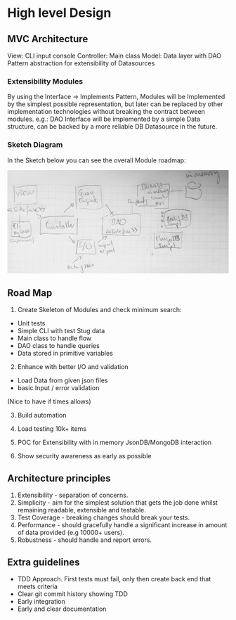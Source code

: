 # High level Design

## MVC Architecture

View: CLI input console
Controller: Main class
Model: Data layer with DAO Pattern abstraction for extensibility of Datasources

### Extensibility Modules

By using the Interface -> Implements Pattern, Modules will be Implemented by the simplest possible representation, but later can be replaced by other implementation technologies without breaking the contract between modules. e.g.:
DAO Interface will be implemented by a simple Data structure, can be backed by a more reliable DB Datasource in the future.

### Sketch Diagram

In the Sketch below you can see the overall Module roadmap:

![Alt Module diagram](arch-sketch.png?raw=true "Module diagram")

## Road Map

1. Create Skeleton of Modules and check minimum search:
- Unit tests
- Simple CLI with test Stug data
- Main class to handle flow
- DAO class to handle queries
- Data stored in primitive variables 

2. Enhance with better I/O and validation
- Load Data from given json files
- basic Input / error validation

(Nice to have if times allows)

3. Build automation

4. Load testing 10k+ items

5. POC for Extensibility with in memory JsonDB/MongoDB interaction

6. Show security awareness as early as possible


## Architecture principles

1. Extensibility - separation of concerns.
2. Simplicity - aim for the simplest solution that gets the job done whilst remaining readable, extensible and testable.
3. Test Coverage - breaking changes should break your tests.
4. Performance - should gracefully handle a significant increase in amount of data provided (e.g 10000+ users).
5. Robustness - should handle and report errors.

## Extra guidelines

* TDD Approach. First tests must fail, only then create back end that meets criteria
* Clear git commit history showing TDD 
* Early integration
* Early and clear documentation

